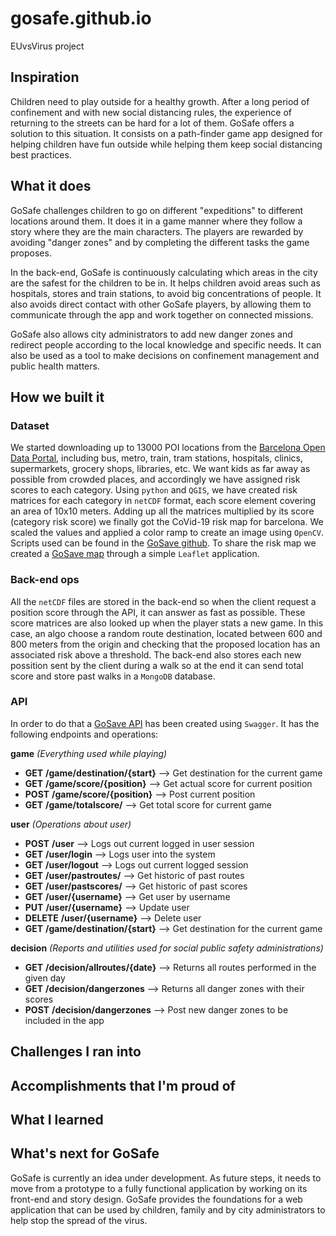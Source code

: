# gosafe.github.io
EUvsVirus project

## Inspiration
Children need to play outside for a healthy growth. After a long period of confinement and with new social distancing rules, the experience of returning to the streets can be hard for a lot of them. GoSafe offers a solution to this situation. It consists on a path-finder game app designed for helping children have fun outside while helping them keep social distancing best practices.

## What it does
GoSafe challenges children to go on different "expeditions" to different locations around them. It does it in a game manner where they follow a story where they are the main characters. The players are rewarded by avoiding "danger zones" and by completing the different tasks the game proposes.

In the back-end, GoSafe is continuously calculating which areas in the city are the safest for the children to be in. It helps children avoid areas such as hospitals, stores and train stations, to avoid big concentrations of people. It also avoids direct contact with other GoSafe players, by allowing them to communicate through the app and work together on connected missions.

GoSafe also allows city administrators to add new danger zones and redirect people according to the local knowledge and specific needs. It can also be used as a tool to make decisions on confinement management and public health matters.

## How we built it
### Dataset
We started downloading up to 13000 POI locations from the [Barcelona Open Data Portal](https://opendata-ajuntament.barcelona.cat/data/en/dataset), including bus, metro, train, tram stations, hospitals, clinics, supermarkets, grocery shops, libraries, etc. We want kids as far away as possible from crowded places, and accordingly we have assigned risk scores to each category. Using `python` and `QGIS`, we have created risk matrices for each category in `netCDF` format, each score element covering an area of 10x10 meters. Adding up all the matrices multiplied by its score (category risk score) we finally got the CoVid-19 risk map for barcelona. We scaled the values and applied a color ramp to create an image using `OpenCV`. Scripts used can be found in the [GoSave github](https://github.com/gosafe-euvsvirus/gosafe-euvsvirus.github.io). To share the risk map we created a [GoSave map](https://gosafe-euvsvirus.github.io/) through a simple `Leaflet` application. 

### Back-end ops
All the `netCDF` files are stored in the back-end so when the client request a position score through the API, it can answer as fast as possible. These score matrices are also looked up when the player stats a new game. In this case, an algo choose a random route destination, located between 600 and 800 meters from the origin and checking that the proposed location has an associated risk above a threshold. The back-end also stores each new possition sent by the client during a walk so at the end it can send total score and store past walks in a `MongoDB` database.

### API
In order to do that a [GoSave API](https://app.swaggerhub.com/apis/jaumebrossa/GoSafeAPI/1.0.0#/) has been created using `Swagger`. It has the following endpoints and operations:

**game** *(Everything used while playing)*
* **GET** **/game/destination/{start}** --> Get destination for the current game
* **GET** **/game/score/{position}** --> Get actual score for current position
* **POST** **/game/score/{position}** --> Post current position
* **GET** **/game/totalscore/** --> Get total score for current game


**user** *(Operations about user)*
* **POST** **/user** --> Logs out current logged in user session
* **GET** **/user/login** --> Logs user into the system
* **GET** **/user/logout** --> Logs out current logged session
* **GET** **/user/pastroutes/** --> Get historic of past routes
* **GET** **/user/pastscores/** --> Get historic of past scores
* **GET** **/user/{username}** --> Get user by username
* **PUT** **/user/{username}** --> Update user
* **DELETE** **/user/{username}** --> Delete user
* **GET** **/game/destination/{start}** --> Get destination for the current game

**decision** *(Reports and utilities used for social public safety administrations)*
* **GET** **/decision/allroutes/{date}** --> Returns all routes performed in the given day
* **GET** **/decision/dangerzones** --> Returns all danger zones with their scores
* **POST** **/decision/dangerzones** --> Post new danger zones to be included in the app

## Challenges I ran into

## Accomplishments that I'm proud of

## What I learned

## What's next for GoSafe
GoSafe is currently an idea under development. As future steps, it needs to move from a prototype to a fully functional application by working on its front-end and story design.
GoSafe provides the foundations for a web application that can be used by children, family and by city administrators to help stop the spread of the virus.
